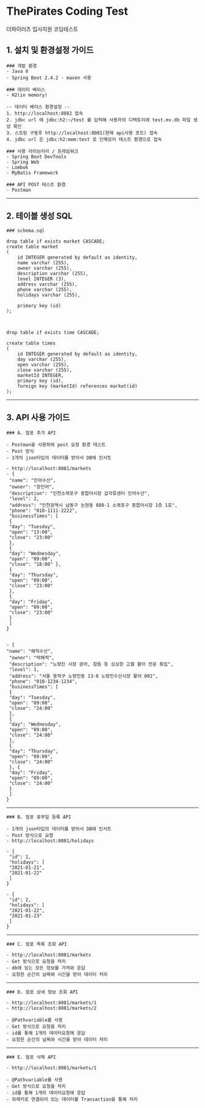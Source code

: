 # ThePirates Coding Test
더파이러츠 입사지원 코딩테스트

## 1. 설치 및 환경설정 가이드
    ### 개발 환경
    - Java 8
    - Spring Boot 2.4.2 - maven 사용
    
    ### 데이터 베이스
    - H2(in memory)
    
    -- 데이터 베이스 환경설정 -- 
    1. http://localhost:8082 접속
    2. jdbc url 에 jdbc:h2:~/test 를 입력해 사용자의 디렉토리에 test.mv.db 파일 생성 확인
    3. 스프링 구동후 http://localhost:8081(현재 api사용 포트) 접속
    4. jdbc url 은 jdbc:h2:mem:test 로 인메모리 테스트 환경으로 접속
    
    ### 사용 라이브러리 / 프레임워크
    - Spring Boot DevTools
    - Spring Web
    - Lombok
    - MyBatis Framework
    
    ### API POST 테스트 환경
    - Postman
    
---------------------

## 2. 테이블 생성 SQL

    ### schema.sql
    
    drop table if exists market CASCADE;
    create table market
    (
        id INTEGER generated by default as identity,
        name varchar (255),
        owner varchar (255),
        description varchar (255),
        level INTEGER (3),
        address varchar (255),
        phone varchar (255),
        holidays varchar (255),

        primary key (id)
    );



    drop table if exists time CASCADE;

    create table times
    (
        id INTEGER generated by default as identity,
        day varchar (255),
        open varchar (255),
        close varchar (255),
        marketId INTEGER,
        primary key (id),
        foreign key (marketId) references market(id)
    );

---------

## 3. API 사용 가이드

    ### A. 점포 추가 API
    
    - Postman을 사용하여 post 요청 환경 테스트
    - Post 방식 
    - 1개의 json타입의 데이터를 받아서 DB에 인서트
    
    - http://localhost:8081/markets
    - {
     "name": "인어수산",
     "owner": "장인어",
     "description": "인천소래포구 종합어시장 갑각류센터 인어수산",
     "level": 2,
     "address": "인천광역시 남동구 논현동 680-1 소래포구 종합어시장 1층 1호",
     "phone": "010-1111-2222",
     "businessTimes": [
     {
     "day": "Tuesday",
     "open": "13:00",
     "close": "23:00"
     },
     {
     "day": "Wednesday",
     "open": "09:00",
     "close": "18:00" },
     {
     "day": "Thursday",
     "open": "09:00",
     "close": "23:00"
     },
     {
     "day": "Friday",
     "open": "09:00",
     "close": "23:00"
     }
     ]
    }
    
    
    - {
    "name": "해적수산",
     "owner": "박해적",
     "description": "노량진 시장 광어, 참돔 등 싱싱한 고퀄 활어 전문 횟집",
     "level": 1,
     "address": "서울 동작구 노량진동 13-8 노량진수산시장 활어 001",
     "phone": "010-1234-1234",
     "businessTimes": [
     {
     "day": "Tuesday",
     "open": "09:00",
     "close": "24:00"
     },
     {
     "day": "Wednesday",
     "open": "09:00",
     "close": "24:00"
     },
     {
     "day": "Thursday",
     "open": "09:00",
     "close": "24:00"
     }, {
     "day": "Friday",
     "open": "09:00",
     "close": "24:00"
     }
     ]
    }
    
-----

    ### B. 점포 휴무일 등록 API
    
    - 1개의 json타입의 데이터를 받아서 DB에 인서트
    - Post 방식으로 요청 
    - http://localhost:8081/holidays
    
    - {
     "id": 1,
     "holidays": [
     "2021-01-21",
     "2021-01-22"
     ]
    }
    
    - {
     "id": 2,
     "holidays": [
     "2021-01-22",
     "2021-01-23"
     ]
    }
    
-----

    ### C. 점포 목록 조회 API
    
    - http://localhost:8081/markets
    - Get 방식으로 요청을 처리
    - db에 있는 모든 정보를 가져와 응답
    - 요청한 순간의 날짜와 시간을 받아 데이터 처리

-----

    ### D. 점포 상세 정보 조회 API
    
    - http://localhost:8081/markets/1
    - http://localhost:8081/markets/2
    
    - @Pathvariable를 사용
    - Get 방식으로 요청을 처리
    - id를 통해 1개의 데이터요청에 응답
    - 요청한 순간의 날짜와 시간을 받아 데이터 처리

-----

    ### E. 점포 삭제 API
    
    - http://localhost:8081/markets/1
    
    - @Pathvariable를 사용
    - Get 방식으로 요청을 처리
    - id를 통해 1개의 데이터요청에 응답
    - 외래키로 연결되어 있는 데이터를 Transaction을 통해 처리
    
